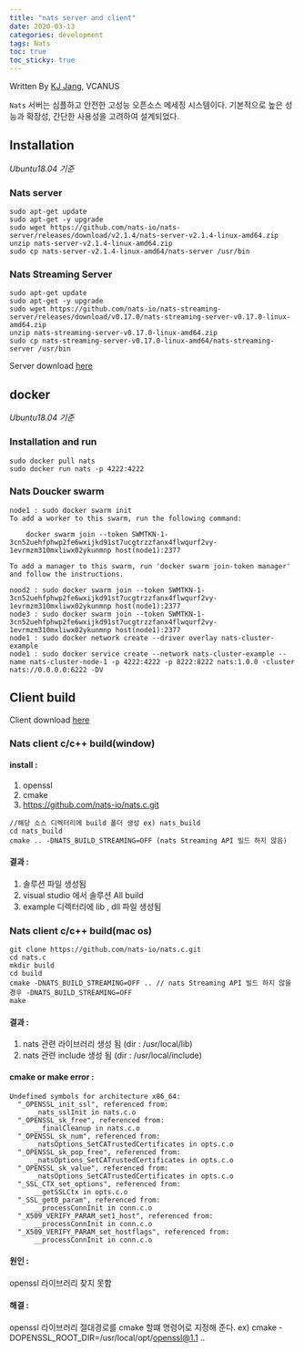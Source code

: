 ```yaml
---
title: "nats server and client"
date: 2020-03-13
categories: development
tags: Nats
toc: true
toc_sticky: true
---
```


Written By [KJ Jang](https://github.com/jjangchan), VCANUS

`Nats` 서버는 심플하고 안전한 고성능 오픈소스 메세징 시스템이다. 기본적으로 높은 성능과 확장성, 간단한 사용성을 고려하여 설계되었다.

## Installation
_Ubuntu18.04 기준_

### Nats server
```
sudo apt-get update
sudo apt-get -y upgrade
sudo wget https://github.com/nats-io/nats-server/releases/download/v2.1.4/nats-server-v2.1.4-linux-amd64.zip
unzip nats-server-v2.1.4-linux-amd64.zip
sudo cp nats-server-v2.1.4-linux-amd64/nats-server /usr/bin
```

### Nats Streaming Server
```
sudo apt-get update
sudo apt-get -y upgrade
sudo wget https://github.com/nats-io/nats-streaming-server/releases/download/v0.17.0/nats-streaming-server-v0.17.0-linux-amd64.zip
unzip nats-streaming-server-v0.17.0-linux-amd64.zip
sudo cp nats-streaming-server-v0.17.0-linux-amd64/nats-streaming-server /usr/bin
```
Server download [here](https://nats.io/download/)

## docker
_Ubuntu18.04 기준_
### Installation and run
```
sudo docker pull nats
sudo docker run nats -p 4222:4222
```

### Nats Doucker swarm
```
node1 : sudo docker swarm init
To add a worker to this swarm, run the following command:

    docker swarm join --token SWMTKN-1-3cn52uehfphwp2fe6wxijkd91st7ucgtrzzfanx4flwqurf2vy-1evrmzm310mxliwx02ykunmnp host(node1):2377

To add a manager to this swarm, run 'docker swarm join-token manager' and follow the instructions.

nood2 : sudo docker swarm join --token SWMTKN-1-3cn52uehfphwp2fe6wxijkd91st7ucgtrzzfanx4flwqurf2vy-1evrmzm310mxliwx02ykunmnp host(node1):2377
node3 : sudo docker swarm join --token SWMTKN-1-3cn52uehfphwp2fe6wxijkd91st7ucgtrzzfanx4flwqurf2vy-1evrmzm310mxliwx02ykunmnp host(node1):2377
node1 : sudo docker network create --driver overlay nats-cluster-example
node1 : sudo docker service create --network nats-cluster-example --name nats-cluster-node-1 -p 4222:4222 -p 8222:8222 nats:1.0.0 -cluster nats://0.0.0.0:6222 -DV
```
## Client build
Client download [here](https://nats.io/download/nats-io/nats.c/)
### Nats client c/c++ build(window)

#### install : 
1. openssl
2. cmake 
3. https://github.com/nats-io/nats.c.git

```
//해당 소스 디렉터리에 build 폴더 생성 ex) nats_build
cd nats_build
cmake .. -DNATS_BUILD_STREAMING=OFF (nats Streaming API 빌드 하지 않음)
```
#### 결과 :
1. 솔루션 파일 생성됨
2. visual studio 에서 솔루션 All build
3. example 디렉터리에 lib , dll 파일 생성됨


### Nats client c/c++ build(mac os)

```
git clone https://github.com/nats-io/nats.c.git
cd nats.c
mkdir build
cd build
cmake -DNATS_BUILD_STREAMING=OFF .. // nats Streaming API 빌드 하지 않을 경우 -DNATS_BUILD_STREAMING=OFF
make
```
#### 결과 : 
1. nats 관련 라이브러리 생성 됨 (dir : /usr/local/lib)
2. nats 관련 include 생성 됨 (dir : /usr/local/include)

#### cmake or make error :
```
Undefined symbols for architecture x86_64:
  "_OPENSSL_init_ssl", referenced from:
      _nats_sslInit in nats.c.o
  "_OPENSSL_sk_free", referenced from:
      __finalCleanup in nats.c.o
  "_OPENSSL_sk_num", referenced from:
      _natsOptions_SetCATrustedCertificates in opts.c.o
  "_OPENSSL_sk_pop_free", referenced from:
      _natsOptions_SetCATrustedCertificates in opts.c.o
  "_OPENSSL_sk_value", referenced from:
      _natsOptions_SetCATrustedCertificates in opts.c.o
  "_SSL_CTX_set_options", referenced from:
      __getSSLCtx in opts.c.o
  "_SSL_get0_param", referenced from:
      __processConnInit in conn.c.o
  "_X509_VERIFY_PARAM_set1_host", referenced from:
      __processConnInit in conn.c.o
  "_X509_VERIFY_PARAM_set_hostflags", referenced from:
      __processConnInit in conn.c.o
```
#### 원인 : 
openssl 라이브러리 찾지 못함
#### 해결 :
openssl 라이브러리 절대경로를 cmake 할떄 명령어로 지정해 준다.
ex) cmake -DOPENSSL_ROOT_DIR=/usr/local/opt/openssl@1.1 ..
```
